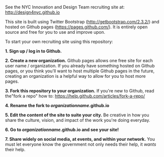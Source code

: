 See the NYC Innovation and Design Team recruiting site at: http://design4nyc.github.io

This site is built using Twitter Bootstrap (http://getbootstrap.com/2.3.2/) and hosted on Github pages (https://pages.github.com/). It is entirely open source and free for you to use and improve upon. 

To start your own recruiting site using this repository: 

**1. Sign up / log in to Github.**

**2. Create a new organization.** Github pages allows one free site for each user name / organization. If you already have something hosted on Github pages, or you think you'll want to host multiple Github pages in the future, creating an organization is a helpful way to allow for you to host more pages. 

**3. Fork this repository to your organization.**
If you're new to Github, read the"fork a repo" how to: https://help.github.com/articles/fork-a-repo/

**4. Rename the fork to *organizationname*.github.io**

**5. Edit the content of the site to suite your city.** Be creative in how you share the culture, vision, and impact of the work you're doing everyday. 

**6. Go to *organizationname*.github.io and see your site!**

**7. Share widely on social media, at events, and within your network.** You must let everyone know the government not only needs their help, it *wants* their help. 
